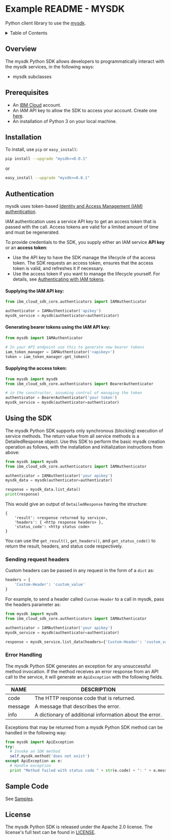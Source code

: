 # Example README - MYSDK

Python client library to use the [mysdk](mysdk-service-link-documention).

<details>
<summary>Table of Contents</summary>

* [Overview](#overview)
* [Prerequisites](#prerequisites)
* [Installation](#installation)
* [Authentication](#authentication)
* [Usage](#using-the-sdk)
* [Sample Code](#sample-code)
* [License](#license)

</details>

## Overview

The mysdk Python SDK allows developers to programmatically interact with the mysdk services, in the following ways:

* mysdk subclasses

## Prerequisites

[ibm-cloud-onboarding]: https://cloud.ibm.com/registration?target=%2Fdeveloper%2Fwatson&

* An [IBM Cloud][ibm-cloud-onboarding] account.
* An IAM API key to allow the SDK to access your account. Create one [here](https://cloud.ibm.com/iam/apikeys).
* An installation of Python 3 on your local machine.

## Installation

To install, use `pip` or `easy_install`:

```bash
pip install --upgrade "mysdk>=0.0.1"
```

or

```bash
easy_install --upgrade "mysdk>=0.0.1"
```

## Authentication

mysdk uses token-based [Identity and Access Management (IAM) authentication](https://cloud.ibm.com/docs/iam?topic=iam-getstarted).

IAM authentication uses a service API key to get an access token that is passed with the call.
Access tokens are valid for a limited amount of time and must be regenerated.

To provide credentials to the SDK, you supply either an IAM service **API key** or an **access token**:

- Use the API key to have the SDK manage the lifecycle of the access token. The SDK requests an access token, ensures that the access token is valid, and refreshes it if necessary.
- Use the access token if you want to manage the lifecycle yourself. For details, see [Authenticating with IAM tokens](https://cloud.ibm.com/docs/services/watson/getting-started-iam.html).


#### Supplying the IAM API key:

```python
from ibm_cloud_sdk_core.authenticators import IAMAuthenticator

authenticator = IAMAuthenticator('apikey')
mysdk_service = mysdk(authenticator=authenticator)
```

#### Generating bearer tokens using the IAM API key:

```python
from mysdk import IAMAuthenticator

# In your API endpoint use this to generate new bearer tokens
iam_token_manager = IAMAuthenticator('<apikey>')
token = iam_token_manager.get_token()
```

#### Supplying the access token:

```python
from mysdk import mysdk
from ibm_cloud_sdk_core.authenticators import BearerAuthenticator

# in the constructor, assuming control of managing the token
authenticator = BearerAuthenticator('your token')
mysdk_service = mysdk(authenticator=authenticator)
```

## Using the SDK

The mysdk Python SDK supports only synchronous (blocking) execution of service methods. The return value from all service methods is a DetailedResponse object. Use this SDK to perform the basic mysdk creation operation as follows, with the installation and initialization instructions from above:

```python
from mysdk import mysdk
from ibm_cloud_sdk_core.authenticators import IAMAuthenticator

authenticator = IAMAuthenticator('your apikey')
mysdk_data = mysdk(authenticator=authenticator)

response = mysdk_data.list_data()
print(response)
```

This would give an output of `DetailedResponse` having the structure:

```
{
    'result': <response returned by service>,
    'headers': { <http response headers> },
    'status_code': <http status code>
}
```

You can use the `get_result()`, `get_headers()`, and `get_status_code()` to return the result, headers, and status code respectively.

### Sending request headers

Custom headers can be passed in any request in the form of a `dict` as:
```python
headers = {
    'Custom-Header': 'custom_value'
}
```
For example, to send a header called `Custom-Header` to a call in mysdk, pass the headers parameter as:

```python
from mysdk import mysdk
from ibm_cloud_sdk_core.authenticators import IAMAuthenticator

authenticator = IAMAuthenticator('your apikey')
mysdk_service = mysdk(authenticator=authenticator)

response = mysdk_service.list_data(headers={'Custom-Header': 'custom_value'}).get_result()
```

### Error Handling

The mysdk Python SDK generates an exception for any unsuccessful method invocation.
If the method receives an error response from an API call to the service, it will generate an
`ApiException` with the following fields.

| NAME | DESCRIPTION |
| ----- | ----------- |
| code | The HTTP response code that is returned. |
| message	| A message that describes the error. |
| info	| A dictionary of additional information about the error. |


Exceptions that may be returned from a mysdk Python SDK method can be handled in the following way:

```python
from mysdk import ApiException
try:
  # Invoke an SDK method
  self.mysdk.method('does not exist')
except ApiException as e:
  # Handle exception
  print "Method failed with status code " + str(e.code) + ": " + e.message)
```

## Sample Code

See [Samples](Samples).

## License

The mysdk Python SDK is released under the Apache 2.0 license. The license's full text can be found in [LICENSE](LICENSE).
